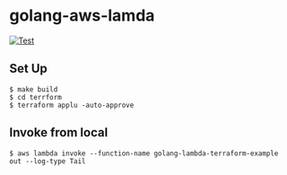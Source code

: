 # golang-aws-lamda

[![Test](https://github.com/taaaaakahiro/golang-aws-lambda-colly-discordgo/actions/workflows/test.yml/badge.svg)](https://github.com/taaaaakahiro/golang-aws-lambda-colly-discordgo/actions/workflows/test.yml)

## Set Up
```
$ make build
$ cd terrform
$ terraform applu -auto-approve
```

## Invoke from local
```
$ aws lambda invoke --function-name golang-lambda-terraform-example out --log-type Tail
```

